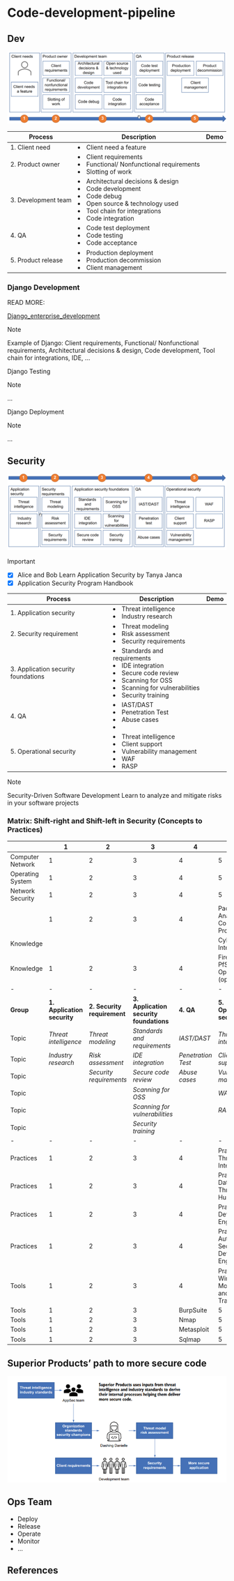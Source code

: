 # Code-development-pipeline

## Dev

![](Image/SDLC.png)

| Process| Description|Demo |
|-|-|-|
|1. Client need| <li> Client need a feature| |
|2. Product owner|<li> Client requirements <li> Functional/ Nonfunctional requirements <li> Slotting of work ||
|3. Development team|<li> Architectural decisions & design <li>Code development <li>Code debug <li> Open source & technology used <li> Tool chain for integrations <li>  Code integration  ||
|4. QA|<li> Code test deployment <li> Code testing <li> Code acceptance||
|5. Product release|<li> Production deployment <li> Production decommission <li> Client management||


### Django Development

READ MORE:

[Django_enterprise_development](Dev_Team/Django_in_production/Django_enterprise_development.md)

> [!NOTE]
> 
> Example of Django: Client requirements, Functional/ Nonfunctional requirements, Architectural decisions & design, Code development, Tool chain for integrations, IDE, ...

Django Testing

> [!NOTE]
> 
> ...

Django Deployment

> [!NOTE]
> 
> ...


## Security
![](Image/Application_Security.png)

> [!IMPORTANT]
> 
> * [x] Alice and Bob Learn Application Security by Tanya Janca
> * [x] Application Security Program Handbook


| Process| Description| Demo |
|-|-|-|
|1. Application security|<li> Threat intelligence <li> Industry research||
|2. Security requirement|<li>Threat modeling <li> Risk assessment<li>Security requirements||
|3. Application security foundations|<li> Standards and requirements<li>IDE integration <li> Secure code review<li>Scanning for OSS <li> Scanning for vulnerabilities <li> Security training ||
|4. QA|<li> IAST/DAST <li>Penetration Test <li> Abuse cases <li>  ||
|5. Operational security | <li> Threat intelligence <li> Client support <li> Vulnerability management <li>WAF <li> RASP  ||

> [!NOTE]
> 
> Security-Driven Software Development Learn to analyze and mitigate risks in your software projects

### Matrix: Shift-right and Shift-left in Security (Concepts to Practices)

| |1 |2 |3 | 4| 5|
|-|-|-|-|-|-|
| Computer Network|1 |2 |3 | 4| 5|
| Operating System|1 |2 |3 | 4| 5|
| Network Security|1 |2 |3 | 4| 5|
| |1| 2 |3 |4 | Packet Analysis of Common Protocols|
| Knowledge| | | | |Cyber Threat Intelligences |
| Knowledge|1 |2 |3 | 4|  Firewall: PfSense and OpenSense (opensource)|
| -|- |- |- | -| -|
| **Group** | **1. Application security**| **2. Security requirement** |**3. Application security foundations** | **4. QA**|**5. Operational security** |
|Topic|_Threat intelligence_|_Threat modeling_ | _Standards and requirements_|_IAST/DAST_ |_Threat intelligence_ | 
|Topic|_Industry research_ |_Risk assessment_ | _IDE integration_|_Penetration Test_ |  _Client support_| 
|Topic| | _Security requirements_| _Secure code review_| _Abuse cases_  |_Vulnerability management_ | 
|Topic | | |_Scanning for OSS_| | _WAF_|
|Topic| | |_Scanning for vulnerabilities_ | | _RASP_|
|Topic | | | _Security training_| | |
| -|- |- |- | -| -|
|Practices |1 |2 |3 |4 | Practical Threat Intelligence|
|Practices |1 |2 |3 |4 | Practical Data-Driven Threat Hunting|
|Practices |1 |2 |3 |4 | Practical Detection Engineering|
|Practices |1 |2 |3 |4 | Practical Automation Security Detection Engineering|
|Tools |1 |2 |3 |4 | Practice WireShark: Monitoring and Analysis Traffic|
|Tools |1 |2 |3 | BurpSuite| 5|
|Tools |1 |2 |3 | Nmap| 5|
|Tools |1 |2 |3 | Metasploit| 5|
|Tools |1 |2 |3 | Sqlmap| 5|




## Superior Products’ path to more secure code

![](Image/20240722233243.png)

## Ops Team
* Deploy 
* Release
* Operate
* Monitor
* ...
## References 
<!-- - https://www.sonarsource.com/plans-and-pricing/enterprise/
- https://docs.gitlab.com/charts/
- https://www.snel.com/support/how-to-create-your-own-gitlab-server-on-ubuntu-18-04/
- https://cme241.github.io/
- https://huggingface.co/learn/deep-rl-course/en/unit0/introduction
- https://projects.animaapp.com/team/my-team-4sxpm3t/
- https://itch.io/games
- https://learn.mattr.global/tutorials/
- https://learn.mattr.global/api-reference/latest#operation/retrieveCustomDomain
- https://github.com/sahat/hackathon-starter
- https://avaloniaui.net/
- https://fxdocs.github.io/docs/html5/#_avoid_nulls_in_comboboxes
- https://github.com/picoe/Eto
- https://z-library.se/book/25195597/537226/windows-kernel-programming.html
- https://www.hackingarticles.in/editing-etc-passwd-file-for-privilege-escalation/
- https://open-security-summit.org/sessions/2022/mini-summits/dec/
- https://hackerone.com/opportunities/all
- https://www.trustradius.com/products/hackerone/reviews
- https://www.trustradius.com/products/bugbounter/reviews
- https://www.trustradius.com/products/bugcrowd/reviews
- https://www.trustradius.com/products/synack/reviews
- https://github.com/MichaelCade/90DaysOfDevOps/blob/main/2023/day14.md
- https://github.com/MichaelCade/90DaysOfDevOps/blob/main/2023.md
- https://github.com/MichaelCade/90DaysOfDevOps/blob/main/2022.md
- https://github.com/SonarSource/helm-chart-sonarqube/tree/master/charts/sonarqube
- https://www.geeksforgeeks.org/staying-anonymous-with-proxychains-in-kali-linux/
- https://sourceforge.net/projects/owaspbwa/files/
- https://sourceforge.net/projects/vapps/
- https://web.stanford.edu/class/cs142/lectures.html
- https://hub.docker.com/r/webgoat/webgoat/
- https://github.com/microsoft/Security-101
- https://learn.microsoft.com/en-us/training/modules/owasp-top-10-for-dotnet-developers/
- https://icitconf.org/important-date.html
- https://docs.securitytrails.com/docs/domain-names
- https://blackarch.org/social.html
- https://github.com/hailoc12/docbao
- https://github.com/harismuneer/Ultimate-Social-Scrapers
- https://developers.facebook.com/docs/sharing/webmasters/crawler/
- https://ieeexplore.ieee.org/document/9563948?denied=
- https://www.digitalocean.com/community/tutorials/how-to-install-and-configure-gitlab-on-ubuntu
- https://github.com/Ondrik8/byPass_AV/tree/master
- https://masothue.com/0304932727-cong-ty-co-phan-phan-mem-hoan-cau
- https://plotly.com/python/scattermapbox/
- https://geopandas.org/en/stable/
- https://dash.plotly.com/installation?_gl=1*5u2k05*_ga*NzgwMDY3ODA2LjE3MTUxNjMwODE.- *_ga_6G7EE0JNSC*MTcxNTE2MzA4MC4xLjEuMTcxNTE2MzE1MS42MC4wLjA.
- https://github.com/lebinh/vietnam-choropleth-map/blob/master/vietnam-choropleth-map.ipynb
- https://github.com/OWASP/NodeGoat
- https://github.com/OWASP/NodeGoat/releases
- https://whitehat.vn/threads/tin-tac-trung-quoc-nham-muc-tieu-vao-cac-to-chuc-tai-chinh-dai-loan.16317/
- https://viperone.gitbook.io/pentest-everything/psmapexec
- https://viperone.gitbook.io/pentest-everything
- https://viperone.gitbook.io/pentest-everything/everything/everything-active-directory/network-sniffing
- https://github.com/ryan412/ADLabsReview
- https://www.digitalocean.com/community/tutorials/build-a-to-do-application-using-django-and-react
- https://github.com/tales-aparecida/react-elasticsearch-django
- https://testdriven.io/blog/django-drf-elasticsearch/
- https://github.com/Hsins-Learn/Learn-Full-Stack-Development-with-Django-and-React/tree/main
- https://archive.org/details/pfSense-CE-2.6.0-RELEASE-amd64
- https://gns3.com/marketplace/labs
- https://www.ateam-oracle.com/post/simplify-your-day-with-ssh-config-file-entries-and-self-closing-tunnels
- https://docs.djangoproject.com/en/5.0/topics/testing/overview/
- https://docs.djangoproject.com/en/5.0/intro/tutorial02/
- https://djangopackages.org/packages/p/django-dashboards/
- https://djangopackages.org/grids/g/monitoring/
- https://dev.to/ifihan/exploring-djangos-third-party-packages-top-libraries-you-should-know-38km
- https://marketplace.visualstudio.com/items?itemName=AlexShen.classdiagram-ts
- https://h0mbre.github.io/Fuzzing-Like-a-Caveman-2/
- https://h0mbre.github.io/
- https://mmistakes.github.io/minimal-mistakes/docs/quick-start-guide/
- https://help.owasp-juice.shop/appendix/solutions.html
- https://github.com/juice-shop/juice-shop
- https://github.com/refabr1k/owasp-juiceshop-solutions/tree/master
- https://github.com/adeyosemanputra/pygoat/blob/master/Solutions/solution.md
- https://github.com/NextronSystems/APTSimulator
- https://github.com/gentilkiwi/mimikatz
- https://github.com/PowerShellMafia/PowerSploit
- https://github.com/besimorhino/powercat
- https://sspit.vn/top-5-he-dieu-hanh-cho-cybersecurity-or-hacker/
- https://csilinux.com/open-source-osint-tools-unveiling-the-power-of-command-line/
- https://django-extensions.readthedocs.io/en/latest/graph_models.html
- https://docs.djangoproject.com/en/5.0/ref/class-based-views/base/
- https://www.e-cq.net/
- https://blog.codacy.com/security-code-review-best-practices
- https://www.immersivelabs.com/
- https://www.multicharts.com/discussion/viewtopic.php?t=48948
- https://www.codeproject.com/Questions/1118291/Tool-for-testing-exactly-the-performance-of-progra
- https://github.com/quozd/awesome-dotnet
- https://min.io/
- https://blog.min.io/optimizing-ai-model-serving/
- https://blog.min.io/setting-up-a-development-machine-with-mlrun-and-minio/
- https://www.willianantunes.com/blog/2022/05/django-admin-authentication-using-sso-through-auth0/
- https://python.plainenglish.io/user-management-and-authentication-in-django-616e2d88ffdf
- https://stackoverflow.com/questions/68108761/django-keycloak-integration-flow
- https://www.linkedin.com/posts/brijpandeyji_ever-wondered-how-instagram-was-built-activity-7135953117564538880-PLpY
- https://www.youtube.com/watch?app=desktop&v=YMPhYQxnE-0
- https://www.youtube.com/watch?v=1UvTNMH7zDo
- https://fathinah.medium.com/calling-rest-api-with-jwt-authentication-in-django-b1c48b8018ed
- https://developer.mozilla.org/en-US/docs/Learn/Server-side/Django/Authentication#overview
- https://docs.djangoproject.com/en/5.0/topics/auth/default/
- https://www.zaproxy.org/getting-started/
- https://ajayproject.com/project17
- https://awstip.com/gitops-project-todo-application-using-circle-ci-and-argo-cd-f1ca009cf82e
- https://awstip.com/devsecops-eb73e2fb2bf5
- https://awstip.com/use-nginx-as-a-reverse-proxy-c707b92df373
- https://github.com/d-evil0per/Crawl-videos-with-selenium-using-python
- https://main--realworld-docs.netlify.app/docs/specs/backend-specs/api-response-format
- https://medium.com/@ericsimons/introducing-realworld-6016654d36b5
- https://github.com/django-cms/django-cms
- https://github.com/pennersr/django-allauth
- https://github.com/search?q=django+&type=repositories&s=forks&o=desc&p=3
- https://github.com/DefectDojo/django-DefectDojo
- https://github.com/agusmakmun/django-markdown-editor
- https://markdownmonster.west-wind.com/docs/_5ef0x96or.htm
- https://defectdojo.com/
- https://www.codeswithpankaj.com/post/create-a-login-logout-system-in-django-step-by-step-instructions
- https://grpc.io/docs/languages/python/basics/
- https://github.com/agusmakmun/django-markdown-editor/tree/master
- https://docs.pytest.org/en/8.2.x/
- https://github.com/Patrowl/PatrowlManager
- https://github.com/CycodeLabs/raven
- https://github.com/SecurityUniversalOrg/SecuSphere
- https://github.com/topics/security-automation?l=html
- https://github.com/topics/vulnerability-management?l=html
- https://github.com/cloudsecurelab/security-acronyms
- https://github.com/animo/awesome-self-sovereign-identity
- https://github.com/tno-ssi-lab/wallet-overview
- https://cycode.com/blog/github-actions-vulnerabilities/
- https://github.com/lukaszknysak/F5-Advanced-Web-Application-Firewall
- https://www.metadefencelabs.com/blog
- https://rtd-awf.readthedocs.io/en/dev/index.html
- https://app.vagrantup.com/boxes/search
- https://dummyjson.com/
- https://www.elastic.co/downloads/beats/packetbeat
- https://www.elastic.co/security-labs
- https://www.elastic.co/observability-labs/blog/elastic-rag-ai-assistant-application-issues-llm-github
- https://www.elastic.co/search-labs
- https://www.elastic.co/downloads/elasticsearch
- https://learn.netdata.cloud/docs/deployment-guides
- https://learn.netdata.cloud/docs/netdata-agent/installation/linux/native-linux-distribution-packages
- https://marketplace.visualstudio.com/search?target=VSCode&category=All%20categories&sortBy=Installs
- https://github.com/Ignitetechnologies/CTF-Difficulty
- https://github.com/daffainfo/ctf-writeup
- https://github.com/frenchbread/kloc
- https://github.com/Cyber-Buddy/APKHunt
- https://mobile-security.gitbook.io/masvs/0x03-using_the_masvs
- https://github.com/OWASP/www-project-top-10-for-large-language-model-applications
- https://github.com/OWASP/wstg
- https://github.com/OWASP/owasp-mastg
- https://mas.owasp.org/MASTG/techniques/android/MASTG-TECH-0025/
- https://owasp.org/www-project-devsecops-guideline/latest/02a-Static-Application-Security-Testing
- https://owasp.org/www-community/Source_Code_Analysis_Tools
- https://www.nist.gov/itl/ssd/software-quality-group/source-code-security-analyzers
- https://cloud.codethreat.com/
- https://v17.angular.io/guide/http-security-xsrf-protection
- https://medium.com/@Romser/soc250-apt35-hyperscrape-data-exfiltration-tool-detected-1f7ba5670695
- https://medium.com/@avaen/malware-analysis-digital-forensic-strela-stealer-9a3c3402c6bf
- https://ache.readthedocs.io/en/latest/
- https://vi.ldplayer.net/
- https://github.com/JarryShaw/darc
- https://jarryshaw.github.io/darc/
- https://github.com/Hrishikesh7665/Android-Pentesting-Checklist
- https://spec.torproject.org/index.html
- https://tails.net/
- https://www.helicard.com/
- https://securityonionsolutions.com/software
- https://github.com/mitre-attack/mitreattack-python
- https://oasis-open.github.io/cti-documentation/
- https://docs.suricata.io/en/latest/rules/index.html
- https://github.com/OISF/suricata
- https://github.com/cilium/cilium
- https://hub.docker.com/_/microsoft-mssql-server
- https://phoenixnap.com/kb/fix-sub-process-usr-bin-dpkg-returned-error-code-1
- https://devnetsandbox.cisco.com/DevNet/catalog/stealthwatch-sandbox#instructions
- https://www.metasploit.com/download
- https://gitlab.com/pages/hugo


- https://docs.rapid7.com/metasploit/metasploitable-2/
- https://scapy.readthedocs.io/en/latest/
- https://www.snort.org/documents
- https://explainshell.com/
- https://peps.python.org/pep-0008/#type-variable-names
- https://www.openvas.org/
- https://github.com/greenbone/
- https://documentation.wazuh.com/current/index.html
- https://docs.zeek.org/en/master/
- https://suricata.io/
- https://pubhub.devnetcloud.com/media/genie-docs/docs/index.html
- https://docs.rapid7.com/metasploit/
- https://www.ansible.com/
- https://github.com/splunk/attack_range
- https://www.parrotsec.org/docs/introduction/what-is-parrot
- https://www.jenkins.io/
- https://mininet.org/
- https://opennetworking.org/onos/
- https://docs.ansible.com/ansible/latest/index.html
- https://owasp.org/www-project-api-security/
- https://owasp.org/www-project-mobile-top-10/
- https://owasp.org/www-project-internet-of-things/
- https://www.thehacker.recipes/a-d/movement/credentials/cracking
- https://hashcat.net/wiki/doku.php?id=example_hashes -->